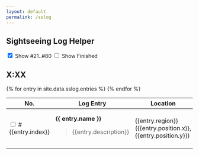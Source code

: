 ```yaml
---
layout: default
permalink: /sslog
---
```

<style>
#modal {
    position: fixed;
    top: 0;
    left: 0;
    right: 0;
    bottom: 0;
    display: none;
}
#modal.is-active {
    display: block;
}
.sslog-row .name {
    font-weight: bold;
}

.is-finished {
    text-decoration: line-through;
}
.is-hidden {
    display: none;
}
</style>

<div class="container">
    <nav class="level">
        <div class="level-left">
            <p class="level-item">
                <h1 class="title is-3 has-text-centered">Sightseeing Log Helper</h1>
            </p>
        </div>
        <div class="level-right">
            <p class="level-item">
                <div class="checkboxes">
                    <label class="checkbox">
                        <input type="checkbox" id="check-showAll" checked/> 
                        Show #21..#80 
                    </label>
                    <label class="checkbox">
                        <input type="checkbox" id="check-showFinished"/> 
                        Show Finished
                    </label>
                </div>
            </p>
        </div>
    </nav>
    <h2 class="subtitle is-2 has-text-centered" id="current-time">X:XX</h2>
    <table class="table">
        <thead>
            <tr>
                <th style="width: 5em">No.</th>
                <th>Log Entry</th>
                <th style="width: 20em">Location</th>
                <th style="width: 9em">Active</th>
                <th style="width: 8em">Conditions</th>
                <th>Emote</th>
                <th></th>
            </tr>
        </thead>
        <tbody>
            {% for entry in site.data.sslog.entries %}
            <tr class="sslog-row" data-index="{{entry.index}}">
                <td>
                    <input type="checkbox" class="checkbox" id="completed-{{entry.index}}" onchange="handleRowFinished({{entry.index}})"/>
                    <span>#{{entry.index}}</span>
                </td>
                <td>
                    <div class="name">
                          {{ entry.name }}
                    </div>
                    <blockquote>
                        {{entry.description}}
                    </blockquote>
                </td>
                <td>
                    <div class="region">
                      {{entry.region}} ({{entry.position.x}}, {{entry.position.y}})
                    </div>
                    <!--
                    <div class="location">
                        {{entry.location}} 
                    </div>
                    -->
                </td>
                <td class="nexttime"></td>
                <td>
                    <div class="times">{{entry.time[0]}} to {{entry.time[1]}}</div>
                    <div class="weather">
                    {% for weather in entry.weather %}
                        <img 
                            class="weather-icon" 
                            src="/sslog/weather-icons/{{weather}}.png" 
                            title="{{site.data.sslog.weatherNames[weather]}}"
                            />
                    {% endfor %}
                    </div>
                </td>
                <td>{{entry.emote}}</td>
                <td>
                    <button onclick="showModal({{entry.index}})">
                       <span class="icon">
                          <i class="fas fa-image"></i>
                       </span> 
                    </button>
                </td>
            </tr>
            {% endfor %}
        </tbody>
    </table>
</div>

<div id="modal" class="container" onclick="closeModal()">
    <div id="modal-image">
    </div>
</div>


<script type="text/javascript" src="/sslog/functions.js"></script>
<script type="text/javascript">
    document.addEventListener("DOMContentLoaded", async () => {
        window.sslog_show_finished = false;
        window.sslog_show_all = true;

        setCurrentTime();

        window.sslog = undefined;
        fetch("/sslog/sslog.json").then(async response => {
            window.sslog = await response.json()
            handleTick();
            startTicker();
        })


        setShowFinished(window.sslog_finished_style)
        //setShowAll(window.sslog_show_all)

        var checkShowFinished = document.getElementById("check-showFinished");
        checkShowFinished.onchange = handleShowFinishedChanged

        var checkShowAll = document.getElementById("check-showAll");
        checkShowAll.onchange = handleShowAllChanged
    })

    function handleShowFinishedChanged(evt) {
        setShowFinished(evt.target.checked)
    }
    function handleShowAllChanged(evt) {
        setShowAll(evt.target.checked)
    }

    function setShowFinished(value) {
        window.sslog_show_finished = value

        if (sslog_show_finished) {
            document.head.removeChild(window.sslog_finished_style)
            window.sslog_finished_style = undefined
        } else {
            window.sslog_finished_style = document.createElement("style")
            window.sslog_finished_style.innerHTML = ".sslog-row.is-finished {display:none;}"
            document.head.appendChild(window.sslog_finished_style)
        }
    }

    function setShowAll(value) {
        window.sslog_show_all = value
        updateNextTimes();
    }

    function handleRowFinished(index) {
        const checkbox = document.getElementById(`completed-${index}`)
        setFinished(index, checkbox.checked)
        updateNextTimes();
    }


    function startTicker() {
        window.TICK_TIMER = setInterval(handleTick, 3000)
    }

    function stopTicker() {
        clearTimeout(window.TICK_TIMER)
    }

    function handleTick() {
        setCurrentTime();
        updateNextTimes();
    }
    function setCurrentTime() {
        const timestr = formatTime(getEorzeaTime(new Date()))
        const el = document.getElementById("current-time")
        el.innerHTML = timestr
    }
    function updateNextTimes() {
        const now = new Date()
        const rows = document.getElementsByClassName("sslog-row");
        const tbody = rows[0].parentNode
        for (const row of rows) {
            const timeCell = row.getElementsByClassName("nexttime")[0]
            const eorzeaTimeCell = row.getElementsByClassName("times")[0]
            const checkbox = row.getElementsByClassName("checkbox")[0]
            const item = itemForIndex(row.dataset.index)
            const isActive = isLogActive(item, now)
            const isFinished = getFinished(row.dataset.index)
            if (isFinished) {
                row.classList.add("is-finished")
                checkbox.checked = true
            } else {
                row.classList.remove("is-finished")
                checkbox.checked = false
            }

            if (window.sslog_show_all === false && item.index > 20) {
                row.classList.add("is-hidden")
            } else {
                row.classList.remove("is-hidden")
            }

            eorzeaTimeCell.innerHTML = formatTimeSpan(item.time)

            if (isActive) {
                row.classList.add("is-info")
                const goal = getNextActiveEnd(item);
                const pop = Math.ceil((goal.getTime() - Date.now()) / 1000);
                timeCell.innerHTML = humanizeDuration(pop) + ' left';
                timeCell.setAttribute("title", goal)
            } else {
                row.classList.remove("is-info")
                const goal = getNextActive(item)
                const pop = Math.ceil((goal.getTime() - Date.now()) / 1000);
                timeCell.innerHTML = 'in ' + humanizeDuration(pop);
                timeCell.setAttribute("title", goal)
            }
        }
        sortRows(tbody);
    }

    function itemForIndex(index) {
        for (const it of window.sslog.entries) {
            if (it.index == index) return it
        }
    }

    function sortRows(tbody) {
        const now = new Date()
        Array.from(tbody.children)
            .sort((rowA, rowB) => { 
                const a = itemForIndex(rowA.dataset.index)
                const b = itemForIndex(rowB.dataset.index)
                const aActive = isLogActive(a, now)
                const bActive = isLogActive(b, now)
                if (aActive && bActive) {
                    const aEnd = getNextActiveEnd(a)
                    const bEnd = getNextActiveEnd(b)
                    if (aEnd == bEnd) {
                        return rowB.dataset.index - rowA.dataset.index
                    }
                    return aEnd - bEnd
                }
                else if (!aActive && !bActive) {
                    const aNext = getNextActive(a)
                    const bNext = getNextActive(b)
                    return aNext - bNext
                }
                else if (aActive) return -1
                else if (bActive) return 1
            })
            .forEach(it => tbody.appendChild(it))
    }

    function showModal(index) {
        const item = itemForIndex(index)

        const modal = document.getElementById("modal");
        console.log("show", item, modal)
        modal.classList.add("is-active")

        const img = document.createElement("img")
        img.setAttribute("src", item.image)

        const wrapper = document.getElementById("modal-image")
        wrapper.innerHTML = ''
        wrapper.appendChild(img)
    }
    function closeModal() {
        const modal = document.getElementById("modal");
        modal.classList.remove("is-active")
    }



</script>